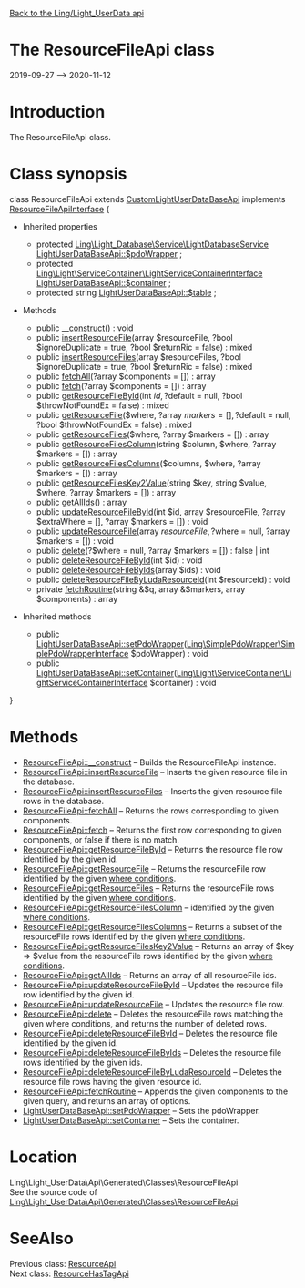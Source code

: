 [Back to the Ling/Light_UserData api](https://github.com/lingtalfi/Light_UserData/blob/master/doc/api/Ling/Light_UserData.md)



The ResourceFileApi class
================
2019-09-27 --> 2020-11-12






Introduction
============

The ResourceFileApi class.



Class synopsis
==============


class <span class="pl-k">ResourceFileApi</span> extends [CustomLightUserDataBaseApi](https://github.com/lingtalfi/Light_UserData/blob/master/doc/api/Ling/Light_UserData/Api/Custom/Classes/CustomLightUserDataBaseApi.md) implements [ResourceFileApiInterface](https://github.com/lingtalfi/Light_UserData/blob/master/doc/api/Ling/Light_UserData/Api/Generated/Interfaces/ResourceFileApiInterface.md) {

- Inherited properties
    - protected [Ling\Light_Database\Service\LightDatabaseService](https://github.com/lingtalfi/Light_Database/blob/master/doc/api/Ling/Light_Database/Service/LightDatabaseService.md) [LightUserDataBaseApi::$pdoWrapper](#property-pdoWrapper) ;
    - protected [Ling\Light\ServiceContainer\LightServiceContainerInterface](https://github.com/lingtalfi/Light/blob/master/doc/api/Ling/Light/ServiceContainer/LightServiceContainerInterface.md) [LightUserDataBaseApi::$container](#property-container) ;
    - protected string [LightUserDataBaseApi::$table](#property-table) ;

- Methods
    - public [__construct](https://github.com/lingtalfi/Light_UserData/blob/master/doc/api/Ling/Light_UserData/Api/Generated/Classes/ResourceFileApi/__construct.md)() : void
    - public [insertResourceFile](https://github.com/lingtalfi/Light_UserData/blob/master/doc/api/Ling/Light_UserData/Api/Generated/Classes/ResourceFileApi/insertResourceFile.md)(array $resourceFile, ?bool $ignoreDuplicate = true, ?bool $returnRic = false) : mixed
    - public [insertResourceFiles](https://github.com/lingtalfi/Light_UserData/blob/master/doc/api/Ling/Light_UserData/Api/Generated/Classes/ResourceFileApi/insertResourceFiles.md)(array $resourceFiles, ?bool $ignoreDuplicate = true, ?bool $returnRic = false) : mixed
    - public [fetchAll](https://github.com/lingtalfi/Light_UserData/blob/master/doc/api/Ling/Light_UserData/Api/Generated/Classes/ResourceFileApi/fetchAll.md)(?array $components = []) : array
    - public [fetch](https://github.com/lingtalfi/Light_UserData/blob/master/doc/api/Ling/Light_UserData/Api/Generated/Classes/ResourceFileApi/fetch.md)(?array $components = []) : array
    - public [getResourceFileById](https://github.com/lingtalfi/Light_UserData/blob/master/doc/api/Ling/Light_UserData/Api/Generated/Classes/ResourceFileApi/getResourceFileById.md)(int $id, ?$default = null, ?bool $throwNotFoundEx = false) : mixed
    - public [getResourceFile](https://github.com/lingtalfi/Light_UserData/blob/master/doc/api/Ling/Light_UserData/Api/Generated/Classes/ResourceFileApi/getResourceFile.md)($where, ?array $markers = [], ?$default = null, ?bool $throwNotFoundEx = false) : mixed
    - public [getResourceFiles](https://github.com/lingtalfi/Light_UserData/blob/master/doc/api/Ling/Light_UserData/Api/Generated/Classes/ResourceFileApi/getResourceFiles.md)($where, ?array $markers = []) : array
    - public [getResourceFilesColumn](https://github.com/lingtalfi/Light_UserData/blob/master/doc/api/Ling/Light_UserData/Api/Generated/Classes/ResourceFileApi/getResourceFilesColumn.md)(string $column, $where, ?array $markers = []) : array
    - public [getResourceFilesColumns](https://github.com/lingtalfi/Light_UserData/blob/master/doc/api/Ling/Light_UserData/Api/Generated/Classes/ResourceFileApi/getResourceFilesColumns.md)($columns, $where, ?array $markers = []) : array
    - public [getResourceFilesKey2Value](https://github.com/lingtalfi/Light_UserData/blob/master/doc/api/Ling/Light_UserData/Api/Generated/Classes/ResourceFileApi/getResourceFilesKey2Value.md)(string $key, string $value, $where, ?array $markers = []) : array
    - public [getAllIds](https://github.com/lingtalfi/Light_UserData/blob/master/doc/api/Ling/Light_UserData/Api/Generated/Classes/ResourceFileApi/getAllIds.md)() : array
    - public [updateResourceFileById](https://github.com/lingtalfi/Light_UserData/blob/master/doc/api/Ling/Light_UserData/Api/Generated/Classes/ResourceFileApi/updateResourceFileById.md)(int $id, array $resourceFile, ?array $extraWhere = [], ?array $markers = []) : void
    - public [updateResourceFile](https://github.com/lingtalfi/Light_UserData/blob/master/doc/api/Ling/Light_UserData/Api/Generated/Classes/ResourceFileApi/updateResourceFile.md)(array $resourceFile, ?$where = null, ?array $markers = []) : void
    - public [delete](https://github.com/lingtalfi/Light_UserData/blob/master/doc/api/Ling/Light_UserData/Api/Generated/Classes/ResourceFileApi/delete.md)(?$where = null, ?array $markers = []) : false | int
    - public [deleteResourceFileById](https://github.com/lingtalfi/Light_UserData/blob/master/doc/api/Ling/Light_UserData/Api/Generated/Classes/ResourceFileApi/deleteResourceFileById.md)(int $id) : void
    - public [deleteResourceFileByIds](https://github.com/lingtalfi/Light_UserData/blob/master/doc/api/Ling/Light_UserData/Api/Generated/Classes/ResourceFileApi/deleteResourceFileByIds.md)(array $ids) : void
    - public [deleteResourceFileByLudaResourceId](https://github.com/lingtalfi/Light_UserData/blob/master/doc/api/Ling/Light_UserData/Api/Generated/Classes/ResourceFileApi/deleteResourceFileByLudaResourceId.md)(int $resourceId) : void
    - private [fetchRoutine](https://github.com/lingtalfi/Light_UserData/blob/master/doc/api/Ling/Light_UserData/Api/Generated/Classes/ResourceFileApi/fetchRoutine.md)(string &$q, array &$markers, array $components) : array

- Inherited methods
    - public [LightUserDataBaseApi::setPdoWrapper](https://github.com/lingtalfi/Light_UserData/blob/master/doc/api/Ling/Light_UserData/Api/Generated/Classes/LightUserDataBaseApi/setPdoWrapper.md)([Ling\SimplePdoWrapper\SimplePdoWrapperInterface](https://github.com/lingtalfi/SimplePdoWrapper/blob/master/doc/api/Ling/SimplePdoWrapper/SimplePdoWrapperInterface.md) $pdoWrapper) : void
    - public [LightUserDataBaseApi::setContainer](https://github.com/lingtalfi/Light_UserData/blob/master/doc/api/Ling/Light_UserData/Api/Generated/Classes/LightUserDataBaseApi/setContainer.md)([Ling\Light\ServiceContainer\LightServiceContainerInterface](https://github.com/lingtalfi/Light/blob/master/doc/api/Ling/Light/ServiceContainer/LightServiceContainerInterface.md) $container) : void

}






Methods
==============

- [ResourceFileApi::__construct](https://github.com/lingtalfi/Light_UserData/blob/master/doc/api/Ling/Light_UserData/Api/Generated/Classes/ResourceFileApi/__construct.md) &ndash; Builds the ResourceFileApi instance.
- [ResourceFileApi::insertResourceFile](https://github.com/lingtalfi/Light_UserData/blob/master/doc/api/Ling/Light_UserData/Api/Generated/Classes/ResourceFileApi/insertResourceFile.md) &ndash; Inserts the given resource file in the database.
- [ResourceFileApi::insertResourceFiles](https://github.com/lingtalfi/Light_UserData/blob/master/doc/api/Ling/Light_UserData/Api/Generated/Classes/ResourceFileApi/insertResourceFiles.md) &ndash; Inserts the given resource file rows in the database.
- [ResourceFileApi::fetchAll](https://github.com/lingtalfi/Light_UserData/blob/master/doc/api/Ling/Light_UserData/Api/Generated/Classes/ResourceFileApi/fetchAll.md) &ndash; Returns the rows corresponding to given components.
- [ResourceFileApi::fetch](https://github.com/lingtalfi/Light_UserData/blob/master/doc/api/Ling/Light_UserData/Api/Generated/Classes/ResourceFileApi/fetch.md) &ndash; Returns the first row corresponding to given components, or false if there is no match.
- [ResourceFileApi::getResourceFileById](https://github.com/lingtalfi/Light_UserData/blob/master/doc/api/Ling/Light_UserData/Api/Generated/Classes/ResourceFileApi/getResourceFileById.md) &ndash; Returns the resource file row identified by the given id.
- [ResourceFileApi::getResourceFile](https://github.com/lingtalfi/Light_UserData/blob/master/doc/api/Ling/Light_UserData/Api/Generated/Classes/ResourceFileApi/getResourceFile.md) &ndash; Returns the resourceFile row identified by the given [where conditions](https://github.com/lingtalfi/SimplePdoWrapper#the-where-conditions).
- [ResourceFileApi::getResourceFiles](https://github.com/lingtalfi/Light_UserData/blob/master/doc/api/Ling/Light_UserData/Api/Generated/Classes/ResourceFileApi/getResourceFiles.md) &ndash; Returns the resourceFile rows identified by the given [where conditions](https://github.com/lingtalfi/SimplePdoWrapper#the-where-conditions).
- [ResourceFileApi::getResourceFilesColumn](https://github.com/lingtalfi/Light_UserData/blob/master/doc/api/Ling/Light_UserData/Api/Generated/Classes/ResourceFileApi/getResourceFilesColumn.md) &ndash; identified by the given [where conditions](https://github.com/lingtalfi/SimplePdoWrapper#the-where-conditions).
- [ResourceFileApi::getResourceFilesColumns](https://github.com/lingtalfi/Light_UserData/blob/master/doc/api/Ling/Light_UserData/Api/Generated/Classes/ResourceFileApi/getResourceFilesColumns.md) &ndash; Returns a subset of the resourceFile rows identified by the given [where conditions](https://github.com/lingtalfi/SimplePdoWrapper#the-where-conditions).
- [ResourceFileApi::getResourceFilesKey2Value](https://github.com/lingtalfi/Light_UserData/blob/master/doc/api/Ling/Light_UserData/Api/Generated/Classes/ResourceFileApi/getResourceFilesKey2Value.md) &ndash; Returns an array of $key => $value from the resourceFile rows identified by the given [where conditions](https://github.com/lingtalfi/SimplePdoWrapper#the-where-conditions).
- [ResourceFileApi::getAllIds](https://github.com/lingtalfi/Light_UserData/blob/master/doc/api/Ling/Light_UserData/Api/Generated/Classes/ResourceFileApi/getAllIds.md) &ndash; Returns an array of all resourceFile ids.
- [ResourceFileApi::updateResourceFileById](https://github.com/lingtalfi/Light_UserData/blob/master/doc/api/Ling/Light_UserData/Api/Generated/Classes/ResourceFileApi/updateResourceFileById.md) &ndash; Updates the resource file row identified by the given id.
- [ResourceFileApi::updateResourceFile](https://github.com/lingtalfi/Light_UserData/blob/master/doc/api/Ling/Light_UserData/Api/Generated/Classes/ResourceFileApi/updateResourceFile.md) &ndash; Updates the resource file row.
- [ResourceFileApi::delete](https://github.com/lingtalfi/Light_UserData/blob/master/doc/api/Ling/Light_UserData/Api/Generated/Classes/ResourceFileApi/delete.md) &ndash; Deletes the resourceFile rows matching the given where conditions, and returns the number of deleted rows.
- [ResourceFileApi::deleteResourceFileById](https://github.com/lingtalfi/Light_UserData/blob/master/doc/api/Ling/Light_UserData/Api/Generated/Classes/ResourceFileApi/deleteResourceFileById.md) &ndash; Deletes the resource file identified by the given id.
- [ResourceFileApi::deleteResourceFileByIds](https://github.com/lingtalfi/Light_UserData/blob/master/doc/api/Ling/Light_UserData/Api/Generated/Classes/ResourceFileApi/deleteResourceFileByIds.md) &ndash; Deletes the resource file rows identified by the given ids.
- [ResourceFileApi::deleteResourceFileByLudaResourceId](https://github.com/lingtalfi/Light_UserData/blob/master/doc/api/Ling/Light_UserData/Api/Generated/Classes/ResourceFileApi/deleteResourceFileByLudaResourceId.md) &ndash; Deletes the resource file rows having the given resource id.
- [ResourceFileApi::fetchRoutine](https://github.com/lingtalfi/Light_UserData/blob/master/doc/api/Ling/Light_UserData/Api/Generated/Classes/ResourceFileApi/fetchRoutine.md) &ndash; Appends the given components to the given query, and returns an array of options.
- [LightUserDataBaseApi::setPdoWrapper](https://github.com/lingtalfi/Light_UserData/blob/master/doc/api/Ling/Light_UserData/Api/Generated/Classes/LightUserDataBaseApi/setPdoWrapper.md) &ndash; Sets the pdoWrapper.
- [LightUserDataBaseApi::setContainer](https://github.com/lingtalfi/Light_UserData/blob/master/doc/api/Ling/Light_UserData/Api/Generated/Classes/LightUserDataBaseApi/setContainer.md) &ndash; Sets the container.





Location
=============
Ling\Light_UserData\Api\Generated\Classes\ResourceFileApi<br>
See the source code of [Ling\Light_UserData\Api\Generated\Classes\ResourceFileApi](https://github.com/lingtalfi/Light_UserData/blob/master/Api/Generated/Classes/ResourceFileApi.php)



SeeAlso
==============
Previous class: [ResourceApi](https://github.com/lingtalfi/Light_UserData/blob/master/doc/api/Ling/Light_UserData/Api/Generated/Classes/ResourceApi.md)<br>Next class: [ResourceHasTagApi](https://github.com/lingtalfi/Light_UserData/blob/master/doc/api/Ling/Light_UserData/Api/Generated/Classes/ResourceHasTagApi.md)<br>
